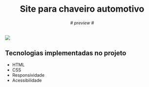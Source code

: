 <h1 align="center"> Site para chaveiro automotivo </h1>
<h6 align="center"># preview #</h6>

<div>
  <img src="https://user-images.githubusercontent.com/71854074/159138405-4d8af2a5-9934-44c5-bce5-ca871571efa5.jpg"/>
</div>

## Tecnologias implementadas no projeto

<ul> 
  <li>HTML</li>
  <li>CSS</li>
  <li>Responsividade</li>
  <li>Acessibilidade</li>
</ul>
